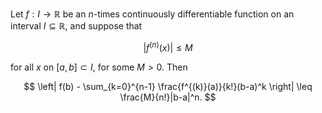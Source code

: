 Let $f: I \to \mathbb{R}$ be an $n$-times continuously differentiable function 
on an interval $I \subseteq \mathbb{R}$, and suppose that 

$$
\left| f^{(n)}(x) \right| \leq M
$$

for all $x$ on $[a,b] \subset I$, for some $M>0$. Then 

$$
\left| f(b) - \sum_{k=0}^{n-1} \frac{f^{(k)}(a)}{k!}(b-a)^k \right| \leq \frac{M}{n!}|b-a|^n.
$$
